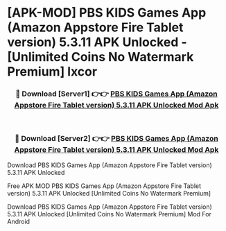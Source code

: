 # [APK-MOD] PBS KIDS Games App (Amazon Appstore Fire Tablet version) 5.3.11 APK Unlocked - [Unlimited Coins No Watermark Premium] lxcor



<div align="center">
<h3>🔴 Download [Server1] 👉👉 <a href="https://momento.my/?title=PBS_KIDS_Games_App_(Amazon_Appstore_Fire_Tablet_version)_5.3.11_APK_Unlocked">PBS KIDS Games App (Amazon Appstore Fire Tablet version) 5.3.11 APK Unlocked Mod Apk</a></h3><br>

<h3>🔴 Download [Server2] 👉👉 <a href="https://momento.my/?title=PBS_KIDS_Games_App_(Amazon_Appstore_Fire_Tablet_version)_5.3.11_APK_Unlocked">PBS KIDS Games App (Amazon Appstore Fire Tablet version) 5.3.11 APK Unlocked Mod Apk</a></h3>
</div>



Download PBS KIDS Games App (Amazon Appstore Fire Tablet version) 5.3.11 APK Unlocked 

Free APK MOD PBS KIDS Games App (Amazon Appstore Fire Tablet version) 5.3.11 APK Unlocked [Unlimited Coins No Watermark Premium]

Download PBS KIDS Games App (Amazon Appstore Fire Tablet version) 5.3.11 APK Unlocked [Unlimited Coins No Watermark Premium] Mod For Android
